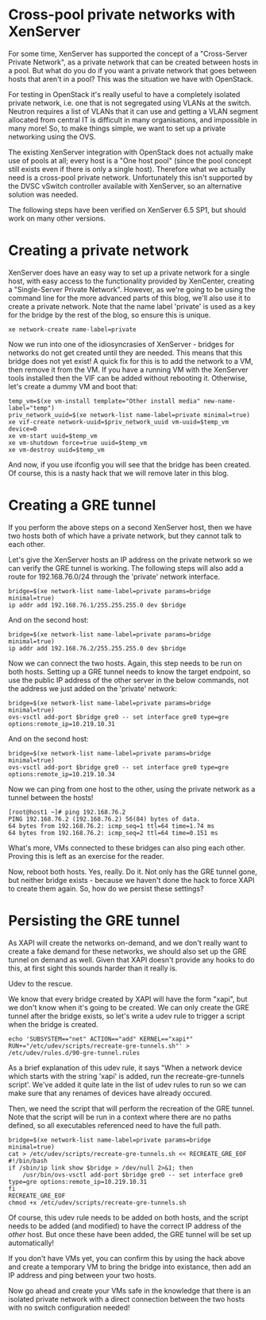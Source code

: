 # Cross-pool private networks with XenServer

For some time, XenServer has supported the concept of a "Cross-Server
Private Network", as a private network that can be created between
hosts in a pool.  But what do you do if you want a private network
that goes between hosts that aren't in a pool?  This was the situation
we have with OpenStack.

For testing in OpenStack it's really useful to have a completely
isolated private network, i.e. one that is not segregated using VLANs
at the switch.  Neutron requires a list of VLANs that it can use and
getting a VLAN segment allocated from central IT is difficult in many
organisations, and impossible in many more!  So, to make things simple,
we want to set up a private networking using the OVS.

The existing XenServer integration with OpenStack does not actually
make use of pools at all; every host is a "One host pool" (since the
pool concept still exists even if there is only a single host).
Therefore what we actually need is a cross-pool private network.
Unfortunately this isn't supported by the DVSC vSwitch controller
available with XenServer, so an alternative solution was needed.

The following steps have been verified on XenServer 6.5 SP1, but
should work on many other versions.

# Creating a private network

XenServer does have an easy way to set up a private network for a
single host, with easy access to the functionality provided by
XenCenter, creating a "Single-Server Private Network".  However, as
we're going to be using the command line for the more advanced parts
of this blog, we'll also use it to create a private network.  Note
that the name label 'private' is used as a key for the bridge by the
rest of the blog, so ensure this is unique.

    xe network-create name-label=private

Now we run into one of the idiosyncrasies of XenServer - bridges for
networks do not get created until they are needed.  This means that
this bridge does not yet exist!  A quick fix for this is to add the
network to a VM, then remove it from the VM.  If you have a running VM
with the XenServer tools installed then the VIF can be added without
rebooting it.  Otherwise, let's create a dummy VM and boot that:

    temp_vm=$(xe vm-install template="Other install media" new-name-label="temp")
    priv_network_uuid=$(xe network-list name-label=private minimal=true)
    xe vif-create network-uuid=$priv_network_uuid vm-uuid=$temp_vm device=0
    xe vm-start uuid=$temp_vm
    xe vm-shutdown force=true uuid=$temp_vm
    xe vm-destroy uuid=$temp_vm

And now, if you use ifconfig you will see that the bridge has been
created.  Of course, this is a nasty hack that we will remove later in
this blog.

# Creating a GRE tunnel

If you perform the above steps on a second XenServer host, then we
have two hosts both of which have a private network, but they cannot
talk to each other.

Let's give the XenServer hosts an IP address on the private network so
we can verify the GRE tunnel is working.  The following steps will
also add a route for 192.168.76.0/24 through the 'private' network
interface.

    bridge=$(xe network-list name-label=private params=bridge minimal=true)
    ip addr add 192.168.76.1/255.255.255.0 dev $bridge

And on the second host:

    bridge=$(xe network-list name-label=private params=bridge minimal=true)
    ip addr add 192.168.76.2/255.255.255.0 dev $bridge

Now we can connect the two hosts.  Again, this step needs to be run on
both hosts.  Setting up a GRE tunnel needs to know the target
endpoint, so use the public IP address of the other server in the
below commands, not the address we just added on the 'private'
network:

    bridge=$(xe network-list name-label=private params=bridge minimal=true)
    ovs-vsctl add-port $bridge gre0 -- set interface gre0 type=gre options:remote_ip=10.219.10.31

And on the second host:

    bridge=$(xe network-list name-label=private params=bridge minimal=true)
    ovs-vsctl add-port $bridge gre0 -- set interface gre0 type=gre options:remote_ip=10.219.10.34

Now we can ping from one host to the other, using the private network as a tunnel between the hosts!

    [root@host1 ~]# ping 192.168.76.2
    PING 192.168.76.2 (192.168.76.2) 56(84) bytes of data.
    64 bytes from 192.168.76.2: icmp_seq=1 ttl=64 time=1.74 ms
    64 bytes from 192.168.76.2: icmp_seq=2 ttl=64 time=0.151 ms

What's more, VMs connected to these bridges can also ping each other.
Proving this is left as an exercise for the reader.

Now, reboot both hosts.  Yes, really.  Do it.  Not only has the GRE
tunnel gone, but neither bridge exists - because we haven't done the
hack to force XAPI to create them again.  So, how do we persist these
settings?

# Persisting the GRE tunnel

As XAPI will create the networks on-demand, and we don't really want
to create a fake demand for these networks, we should also set up the
GRE tunnel on demand as well.  Given that XAPI doesn't provide any
hooks to do this, at first sight this sounds harder than it really is.

Udev to the rescue.

We know that every bridge created by XAPI will have the form
"xapi<N>", but we don't know when it's going to be created.  We can
only create the GRE tunnel after the bridge exists, so let's write a
udev rule to trigger a script when the bridge is created.

    echo 'SUBSYSTEM=="net" ACTION=="add" KERNEL=="xapi*" RUN+="/etc/udev/scripts/recreate-gre-tunnels.sh"' > /etc/udev/rules.d/90-gre-tunnel.rules

As a brief explanation of this udev rule, it says "When a network
device which starts with the string 'xapi' is added, run the
recreate-gre-tunnels script'.  We've added it quite late in the list
of udev rules to run so we can make sure that any renames of devices
have already occured.

Then, we need the script that will perform the recreation of the GRE
tunnel.  Note that the script will be run in a context where there are
no paths defined, so all executables referenced need to have the full
path.

    bridge=$(xe network-list name-label=private params=bridge minimal=true)
    cat > /etc/udev/scripts/recreate-gre-tunnels.sh << RECREATE_GRE_EOF
    #!/bin/bash
    if /sbin/ip link show $bridge > /dev/null 2>&1; then
        /usr/bin/ovs-vsctl add-port $bridge gre0 -- set interface gre0 type=gre options:remote_ip=10.219.10.31
    fi
    RECREATE_GRE_EOF
    chmod +x /etc/udev/scripts/recreate-gre-tunnels.sh

Of course, this udev rule needs to be added on both hosts, and the
script needs to be added (and modified) to have the correct IP address
of the _other_ host.  But once these have been added, the GRE tunnel
will be set up automatically!

If you don't have VMs yet, you can confirm this by using
the hack above and create a temporary VM to bring the bridge into
existance, then add an IP address and ping between your two hosts.

Now go ahead and create your VMs safe in the knowledge that there is
an isolated private network with a direct connection between the two
hosts with no switch configuration needed!
